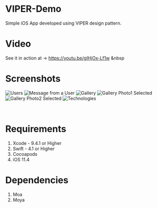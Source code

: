 # VIPER-Demo
Simple iOS App developed using VIPER design pattern.


# Video
See it in action at -> https://youtu.be/gIHjOx-Lf1w &nbsp


# Screenshots
![Users](https://github.com/Tarunp123/VIPER-Demo/blob/master/Screenshots/screenshot1.png)
![Message from a User](https://github.com/Tarunp123/VIPER-Demo/blob/master/Screenshots/screenshot2.png)
![Gallery](https://github.com/Tarunp123/VIPER-Demo/blob/master/Screenshots/screenshot3.png)
![Gallery Photo1 Selected](https://github.com/Tarunp123/VIPER-Demo/blob/master/Screenshots/screenshot4.png)
![Gallery Photo2 Selected](https://github.com/Tarunp123/VIPER-Demo/blob/master/Screenshots/screenshot5.png)
![Technologies](https://github.com/Tarunp123/VIPER-Demo/blob/master/Screenshots/screenshot6.png)

&nbsp;&nbsp;

# Requirements
1. Xcode - 9.4.1 or Higher
2. Swift - 4.1 or Higher
3. Cocoapods
4. iOS 11.4


# Dependencies
1. Moa
2. Moya
